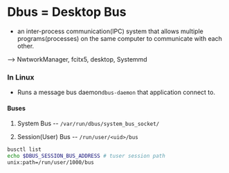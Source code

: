 # Dbus = Desktop Bus

* an inter-process communication(IPC) system that allows multiple programs(processes) on the same computer to communicate with each other.

--> NwtworkManager, fcitx5, desktop, Systemmd

### In Linux

* Runs a message bus daemon`dbus-daemon` that application connect to.

#### Buses

1. System Bus -- `/var/run/dbus/system_bus_socket/`

2. Session(User) Bus -- `/run/user/<uid>/bus`


```bash
busctl list
echo $DBUS_SESSION_BUS_ADDRESS # tuser session path
unix:path=/run/user/1000/bus

```